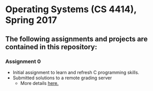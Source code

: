 # Operating Systems (CS 4414), Spring 2017
## The following assignments and projects are contained in this repository:
### Assignment 0
- Initial assignment to learn and refresh C programming skills.
- Submitted solutions to a remote grading server
  - More details [here.](https://github.com/pedrampejman/os-grader-client)
